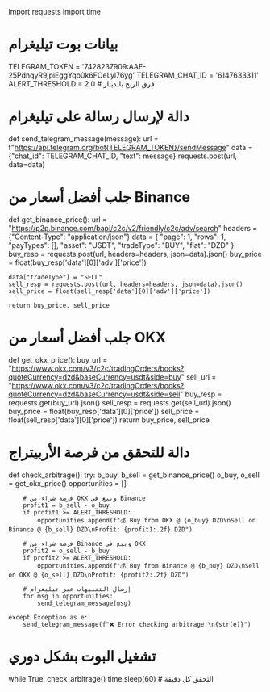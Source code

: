 import requests
import time

# بيانات بوت تيليغرام
TELEGRAM_TOKEN = '7428237909:AAE-25PdnqyR9jpiEggYqo0k6FOeLyl76yg'
TELEGRAM_CHAT_ID = '6147633311'
ALERT_THRESHOLD = 2.0  # فرق الربح بالدينار

# دالة لإرسال رسالة على تيليغرام
def send_telegram_message(message):
    url = f"https://api.telegram.org/bot{TELEGRAM_TOKEN}/sendMessage"
    data = {"chat_id": TELEGRAM_CHAT_ID, "text": message}
    requests.post(url, data=data)

# جلب أفضل أسعار من Binance
def get_binance_price():
    url = "https://p2p.binance.com/bapi/c2c/v2/friendly/c2c/adv/search"
    headers = {"Content-Type": "application/json"}
    data = {
        "page": 1,
        "rows": 1,
        "payTypes": [],
        "asset": "USDT",
        "tradeType": "BUY",
        "fiat": "DZD"
    }
    buy_resp = requests.post(url, headers=headers, json=data).json()
    buy_price = float(buy_resp['data'][0]['adv']['price'])

    data["tradeType"] = "SELL"
    sell_resp = requests.post(url, headers=headers, json=data).json()
    sell_price = float(sell_resp['data'][0]['adv']['price'])

    return buy_price, sell_price

# جلب أفضل أسعار من OKX
def get_okx_price():
    buy_url = "https://www.okx.com/v3/c2c/tradingOrders/books?quoteCurrency=dzd&baseCurrency=usdt&side=buy"
    sell_url = "https://www.okx.com/v3/c2c/tradingOrders/books?quoteCurrency=dzd&baseCurrency=usdt&side=sell"
    buy_resp = requests.get(buy_url).json()
    sell_resp = requests.get(sell_url).json()
    buy_price = float(buy_resp['data'][0]['price'])
    sell_price = float(sell_resp['data'][0]['price'])
    return buy_price, sell_price

# دالة للتحقق من فرصة الأربيتراج
def check_arbitrage():
    try:
        b_buy, b_sell = get_binance_price()
        o_buy, o_sell = get_okx_price()
        opportunities = []

        # فرصة شراء من OKX وبيع في Binance
        profit1 = b_sell - o_buy
        if profit1 >= ALERT_THRESHOLD:
            opportunities.append(f"💰 Buy from OKX @ {o_buy} DZD\nSell on Binance @ {b_sell} DZD\nProfit: {profit1:.2f} DZD")

        # فرصة شراء من Binance وبيع في OKX
        profit2 = o_sell - b_buy
        if profit2 >= ALERT_THRESHOLD:
            opportunities.append(f"💰 Buy from Binance @ {b_buy} DZD\nSell on OKX @ {o_sell} DZD\nProfit: {profit2:.2f} DZD")

        # إرسال التنبيهات عبر تيليغرام
        for msg in opportunities:
            send_telegram_message(msg)

    except Exception as e:
        send_telegram_message(f"❌ Error checking arbitrage:\n{str(e)}")

# تشغيل البوت بشكل دوري
while True:
    check_arbitrage()
    time.sleep(60)  # التحقق كل دقيقة

